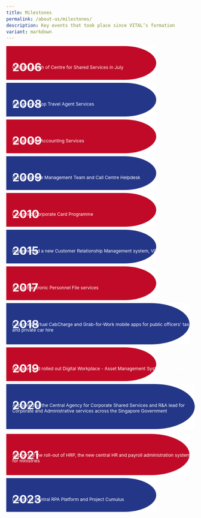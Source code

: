 ```yaml
---
title: Milestones
permalink: /about-us/milestones/
description: Key events that took place since VITAL’s formation
variant: markdown
---
```

<style>
	.container{
	position: relative;
	text-align: left;
	}
	
	.top-left{
	position: absolute;
	top: 8px;
	left: 16px;
	color: white;
	font-size: 30px;
	}
	
	.text-box{
	position: absolute;
	top: 37px;
	left: 16px;
	color: white;
	font-size: 12px;
	}
</style>
<div class="container">
	<img style="margin-bottom: 5px; height: 90px;" src="/images/overview/RedShape.png">
	<div class="top-left"><p style="font-size: 30px;"><b>2006</b></p></div>
	<div class="text-box"><p>Official Launch of Centre for Shared Services in July</p></div>
</div>
<div class="container">
	<img style="margin-bottom: 5px; height: 90px;" src="/images/overview/BlueShape.png">
	<div class="top-left"><p style="font-size: 30px;"><b>2008</b></p></div>
	<div class="text-box"><p>Set up one-stop Travel Agent Services</p></div>
</div>
<div class="container">
	<img style="margin-bottom: 5px; height: 90px;" src="/images/overview/RedShape.png">
	<div class="top-left"><p style="font-size: 30px;"><b>2009</b></p></div>
	<div class="text-box"><p>Set up Asset Accounting Services</p></div>
</div>
<div class="container">
	<img style="margin-bottom: 5px; height: 90px;" src="/images/overview/BlueShape.png">
	<div class="top-left"><p style="font-size: 30px;"><b>2009</b></p></div>
	<div class="text-box"><p>Set up Service Management Team and Call Centre Helpdesk</p></div>
</div>
<div class="container">
	<img style="margin-bottom: 5px; height: 90px;" src="/images/overview/RedShape.png">
	<div class="top-left"><p style="font-size: 30px;"><b>2010</b></p></div>
	<div class="text-box"><p>Launched Corporate Card Programme</p></div>
</div>
<div class="container">
	<img style="margin-bottom: 5px; height: 90px;" src="/images/overview/BlueShape.png">
	<div class="top-left"><p style="font-size: 30px;"><b>2015</b></p></div>
	<div class="text-box"><p>Implemented a new Customer Relationship Management system, VOICES</p></div>
</div>
<div class="container">
	<img style="margin-bottom: 5px; height: 90px;" src="/images/overview/RedShape.png">
	<div class="top-left"><p style="font-size: 30px;"><b>2017</b></p></div>
	<div class="text-box"><p>Set up Electronic Personnel File services</p></div>
</div>
<div class="container">
	<img style="margin-bottom: 5px; height: 110px;" src="/images/overview/BlueShape.png">
	<div class="top-left"><p style="font-size: 30px;"><b>2018</b></p></div>
	<div class="text-box"><p>Launched virtual CabCharge and Grab-for-Work mobile apps for public officers' taxi and private car hire</p></div>
</div>
<div class="container">
	<img style="margin-bottom: 5px; height: 90px;" src="/images/overview/RedShape.png">
	<div class="top-left"><p style="font-size: 30px;"><b>2019</b></p></div>
	<div class="text-box"><p>Migrated and rolled out Digital Workplace - Asset Management System (DWP-AMS)</p></div>
</div>
<div class="container">
	<img style="margin-bottom: 10px; height: 120px;" src="/images/overview/BlueShape.png">
	<div class="top-left"><p style="font-size: 30px;"><b>2020</b></p></div>
	<div class="text-box"><p>Appointed as the Central Agency for Corporate Shared Services and R&amp;A lead for Corporate and Administrative services across the Singapore Government</p></div>
</div>
<div class="container">
<img style="margin-bottom: 5px; height: 110px;" src="/images/overview/RedShape.png">
<div class="top-left"><p style="font-size: 30px;"><b>2021</b></p></div>
	<div class="text-box"><p>Supported the roll-out of HRP, the new central HR and payroll administration system for ministries</p></div>
<div class="container">
<img style="margin-bottom: 5px; height: 90px;" src="/images/overview/BlueShape.png">
<div class="top-left"><p style="font-size: 30px;"><b>2023</b></p></div>
	<div class="text-box"><p>Launch of Central RPA Platform and Project Cumulus </p></div>
</div>
</div>